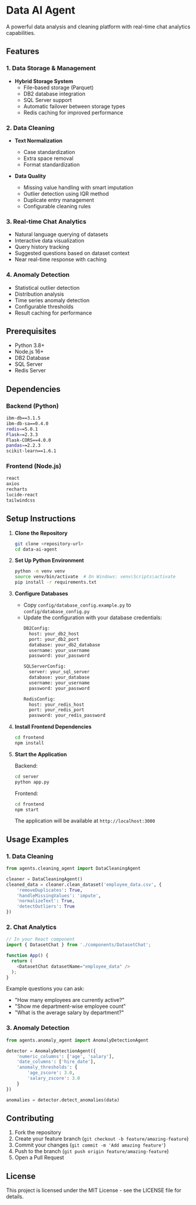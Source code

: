 # Data AI Agent

A powerful data analysis and cleaning platform with real-time chat analytics capabilities.

## Features

### 1. Data Storage & Management
- **Hybrid Storage System**
  - File-based storage (Parquet)
  - DB2 database integration
  - SQL Server support
  - Automatic failover between storage types
  - Redis caching for improved performance

### 2. Data Cleaning
- **Text Normalization**
  - Case standardization
  - Extra space removal
  - Format standardization

- **Data Quality**
  - Missing value handling with smart imputation
  - Outlier detection using IQR method
  - Duplicate entry management
  - Configurable cleaning rules

### 3. Real-time Chat Analytics
- Natural language querying of datasets
- Interactive data visualization
- Query history tracking
- Suggested questions based on dataset context
- Near real-time response with caching

### 4. Anomaly Detection
- Statistical outlier detection
- Distribution analysis
- Time series anomaly detection
- Configurable thresholds
- Result caching for performance

## Prerequisites

- Python 3.8+
- Node.js 16+
- DB2 Database
- SQL Server
- Redis Server

## Dependencies

### Backend (Python)
```bash
ibm-db==3.1.5
ibm-db-sa==0.4.0
redis==5.0.1
Flask==2.3.3
Flask-CORS==4.0.0
pandas==2.2.3
scikit-learn==1.6.1
```

### Frontend (Node.js)
```bash
react
axios
recharts
lucide-react
tailwindcss
```

## Setup Instructions

1. **Clone the Repository**
   ```bash
   git clone <repository-url>
   cd data-ai-agent
   ```

2. **Set Up Python Environment**
   ```bash
   python -m venv venv
   source venv/bin/activate  # On Windows: venv\Scripts\activate
   pip install -r requirements.txt
   ```

3. **Configure Databases**
   - Copy `config/database_config.example.py` to `config/database_config.py`
   - Update the configuration with your database credentials:
     ```python
     DB2Config:
       host: your_db2_host
       port: your_db2_port
       database: your_db2_database
       username: your_username
       password: your_password

     SQLServerConfig:
       server: your_sql_server
       database: your_database
       username: your_username
       password: your_password

     RedisConfig:
       host: your_redis_host
       port: your_redis_port
       password: your_redis_password
     ```

4. **Install Frontend Dependencies**
   ```bash
   cd frontend
   npm install
   ```

5. **Start the Application**
   
   Backend:
   ```bash
   cd server
   python app.py
   ```

   Frontend:
   ```bash
   cd frontend
   npm start
   ```

   The application will be available at `http://localhost:3000`

## Usage Examples

### 1. Data Cleaning
```python
from agents.cleaning_agent import DataCleaningAgent

cleaner = DataCleaningAgent()
cleaned_data = cleaner.clean_dataset('employee_data.csv', {
    'removeDuplicates': True,
    'handleMissingValues': 'impute',
    'normalizeText': True,
    'detectOutliers': True
})
```

### 2. Chat Analytics
```javascript
// In your React component
import { DatasetChat } from './components/DatasetChat';

function App() {
  return (
    <DatasetChat datasetName="employee_data" />
  );
}
```

Example questions you can ask:
- "How many employees are currently active?"
- "Show me department-wise employee count"
- "What is the average salary by department?"

### 3. Anomaly Detection
```python
from agents.anomaly_agent import AnomalyDetectionAgent

detector = AnomalyDetectionAgent({
    'numeric_columns': ['age', 'salary'],
    'date_columns': ['hire_date'],
    'anomaly_thresholds': {
        'age_zscore': 3.0,
        'salary_zscore': 3.0
    }
})

anomalies = detector.detect_anomalies(data)
```

## Contributing

1. Fork the repository
2. Create your feature branch (`git checkout -b feature/amazing-feature`)
3. Commit your changes (`git commit -m 'Add amazing feature'`)
4. Push to the branch (`git push origin feature/amazing-feature`)
5. Open a Pull Request

## License

This project is licensed under the MIT License - see the LICENSE file for details.